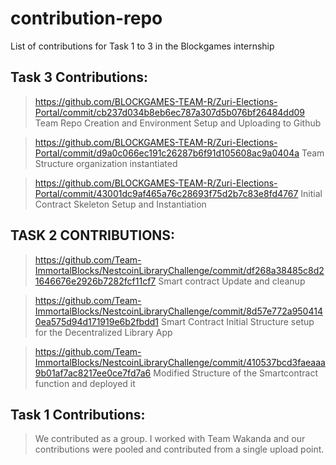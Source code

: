 # contribution-repo
List of contributions for Task 1 to 3 in the Blockgames internship

## Task 3 Contributions:
> https://github.com/BLOCKGAMES-TEAM-R/Zuri-Elections-Portal/commit/cb237d034b8eb6ec787a307d5b076bf26484dd09
> Team Repo Creation and Environment Setup and Uploading to Github

> https://github.com/BLOCKGAMES-TEAM-R/Zuri-Elections-Portal/commit/d9a0c066ec191c26287b6f91d105608ac9a0404a
> Team Structure organization instantiated

> https://github.com/BLOCKGAMES-TEAM-R/Zuri-Elections-Portal/commit/43001dc9af465a76c28693f75d2b7c83e8fd4767
> Initial Contract Skeleton Setup and Instantiation





## TASK 2 CONTRIBUTIONS:
> https://github.com/Team-ImmortalBlocks/NestcoinLibraryChallenge/commit/df268a38485c8d21646676e2926b7282fcf11cf7
> Smart contract Update and cleanup


> https://github.com/Team-ImmortalBlocks/NestcoinLibraryChallenge/commit/8d57e772a9504140ea575d94d171919e6b2fbdd1
> Smart Contract Initial Structure setup for the Decentralized Library App

> https://github.com/Team-ImmortalBlocks/NestcoinLibraryChallenge/commit/410537bcd3faeaaa9b01af7ac8217ee0ce7fd7a6
> Modified Structure of the Smartcontract function and deployed it




## Task 1 Contributions:
> We contributed as a group.
> I worked with Team Wakanda and our contributions were pooled and contributed from a single upload point.
